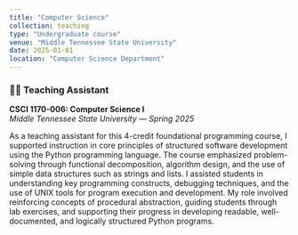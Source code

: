 ```yaml
---
title: "Computer Science"
collection: teaching
type: "Undergraduate course"
venue: "Middle Tennessee State University"
date: 2025-01-01
location: "Computer Science Department"
---
```


### 🧑‍🏫 Teaching Assistant  
**CSCI 1170-006: Computer Science I**  
*Middle Tennessee State University — Spring 2025*

As a teaching assistant for this 4-credit foundational programming course, I supported instruction in core principles of structured software development using the Python programming language. The course emphasized problem-solving through functional decomposition, algorithm design, and the use of simple data structures such as strings and lists. I assisted students in understanding key programming constructs, debugging techniques, and the use of UNIX tools for program execution and development. My role involved reinforcing concepts of procedural abstraction, guiding students through lab exercises, and supporting their progress in developing readable, well-documented, and logically structured Python programs.


